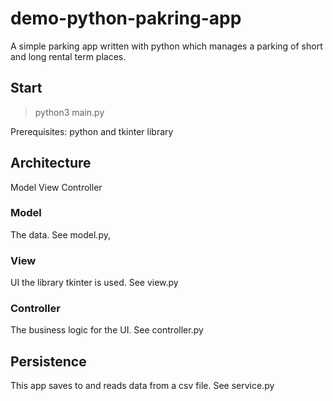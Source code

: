 # demo-python-pakring-app
A simple parking app written with python which manages a parking of short and long rental term places.

## Start

> python3 main.py 

Prerequisites: python and tkinter library

## Architecture 
 Model View Controller

 ### Model
 The data. See model.py,

 ### View
 UI the library tkinter is used. See view.py

 ### Controller
 The business logic for the UI. See controller.py

 ## Persistence
 This app saves to and reads data from a csv file. See service.py


